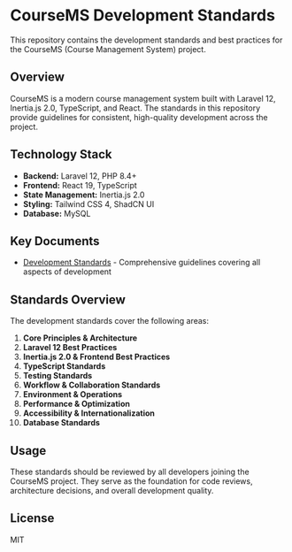 # CourseMS Development Standards

This repository contains the development standards and best practices for the CourseMS (Course Management System) project.

## Overview

CourseMS is a modern course management system built with Laravel 12, Inertia.js 2.0, TypeScript, and React. The standards in this repository provide guidelines for consistent, high-quality development across the project.

## Technology Stack

- **Backend:** Laravel 12, PHP 8.4+
- **Frontend:** React 19, TypeScript
- **State Management:** Inertia.js 2.0
- **Styling:** Tailwind CSS 4, ShadCN UI
- **Database:** MySQL

## Key Documents

- [Development Standards](./DEVELOPMENT_STANDARDS.md) - Comprehensive guidelines covering all aspects of development

## Standards Overview

The development standards cover the following areas:

1. **Core Principles & Architecture**
2. **Laravel 12 Best Practices**
3. **Inertia.js 2.0 & Frontend Best Practices**
4. **TypeScript Standards**
5. **Testing Standards**
6. **Workflow & Collaboration Standards**
7. **Environment & Operations**
8. **Performance & Optimization**
9. **Accessibility & Internationalization**
10. **Database Standards**

## Usage

These standards should be reviewed by all developers joining the CourseMS project. They serve as the foundation for code reviews, architecture decisions, and overall development quality.

## License

MIT